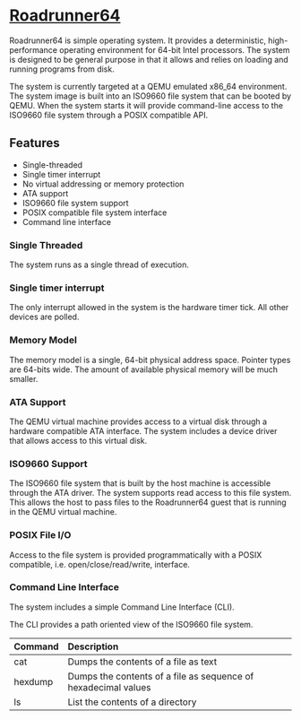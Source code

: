 # [Roadrunner64](https://github.com/fwmiller/roadrunner64)

Roadrunner64 is simple operating system.  It provides a deterministic,
high-performance operating environment for 64-bit Intel processors.  The
system is designed to be general purpose in that it allows and relies on
loading and running programs from disk.

The system is currently targeted at a QEMU emulated x86_64 environment.
The system image is built into an ISO9660 file system that can be booted
by QEMU.  When the system starts it will provide command-line access to
the ISO9660 file system through a POSIX compatible API.

## Features

- Single-threaded
- Single timer interrupt
- No virtual addressing or memory protection
- ATA support
- ISO9660 file system support
- POSIX compatible file system interface
- Command line interface

### Single Threaded

The system runs as a single thread of execution.

### Single timer interrupt

The only interrupt allowed in the system is the hardware timer tick.
All other devices are polled.

### Memory Model

The memory model is a single, 64-bit physical address space.  Pointer
types are 64-bits wide.  The amount of available physical memory will be
much smaller.

### ATA Support

The QEMU virtual machine provides access to a virtual disk through a
hardware compatible ATA interface.  The system includes a device driver
that allows access to this virtual disk.

### ISO9660 Support

The ISO9660 file system that is built by the host machine is accessible
through the ATA driver.  The system supports read access to this file
system.  This allows the host to pass files to the Roadrunner64 guest
that is running in the QEMU virtual machine.

### POSIX File I/O

Access to the file system is provided programmatically with a POSIX
compatible, i.e. open/close/read/write, interface.

### Command Line Interface

The system includes a simple Command Line Interface (CLI).

The CLI provides a path oriented view of the ISO9660 file system.

| Command | Description                                                    |
| :------ | :------------------------------------------------------------- |
| cat     | Dumps the contents of a file as text                           |
| hexdump | Dumps the contents of a file as sequence of hexadecimal values |
| ls      | List the contents of a directory                               |

